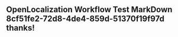 <properties
ms.topic="hero-topic"
ms.test1="hero-topic"
ms.test2="test"/>

## OpenLocalization Workflow Test MarkDown 8cf51fe2-72d8-4de4-859d-51370f19f97d thanks!
